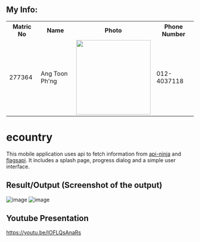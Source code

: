 ## My Info:
<table>
  <tr>
    <th>Matric No</th>
    <th>Name</th>
    <th>Photo</th>
    <th>Phone Number</th>
  </tr>
  <tr>
    <td>277364</td>
    <td>Ang Toon Ph'ng</td>
    <td><img src="https://user-images.githubusercontent.com/116187610/200738288-66f8eaa8-2f7d-43d4-8355-924b72aa8188.jpg" width="200"/></td>
    <td>012-4037118</td>
  </tr>
</table>

# ecountry

This mobile application uses api to fetch information from <a href="https://api-ninjas.com/api/country">api-ninja</a> and <a href="https://flagsapi.com/">flagsapi</a>. It includes a splash page, progress dialog and a simple user interface.

## Result/Output (Screenshot of the output)
![image](https://user-images.githubusercontent.com/116187610/234217934-f643fef8-2aba-4707-8d75-ccc8603d349d.png)
![image](https://user-images.githubusercontent.com/116187610/234217963-835b3489-075e-4014-9d93-cd9263527c26.png)



## Youtube Presentation
https://youtu.be/IOFLQsAnaRs
